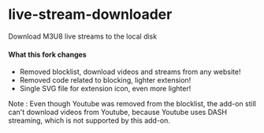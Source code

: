 # live-stream-downloader
Download M3U8 live streams to the local disk

#### What this fork changes
- Removed blocklist, download videos and streams from any website!
- Removed code related to blocking, lighter extension!
- Single SVG file for extension icon, even more lighter!

Note : Even though Youtube was removed from the blocklist, the add-on still can't download videos from Youtube, because Youtube uses DASH streaming, which is not supported by this add-on.

